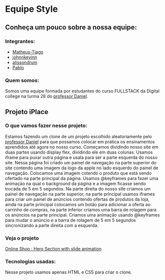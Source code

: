 # Equipe Style

## Conheça um pouco sobre a nossa equipe:

### Integrantes:
- <a href="https://github.com/Matheus-Tiago" target="_blank">Matheus-Tiago</a>
- <a href="https://github.com/johnnkevinn" target="_blank">johnnkevinn</a>
- <a href="https://github.com/alissondrum" target="_blank">alissondrum</a>
- <a href="https://github.com/Pabolo13" target="_blank">Pablo</a>

### Quem somos:
Somos uma equipe formada por estudantes do curso FULLSTACK da Digital college na turma 28 do <a href="https://github.com/jsdaniell"  target="_blank" >professor Daniel</a>.

## Projeto iPlace
### O que vamos fazer nesse projeto:

Estamos fazendo um clone de um projeto escolhido aleatoriamente pelo <a href="https://github.com/jsdaniell" target="_blank">professor Daniel</a> para que possamos colocar em prática os ensinamentos aprendidos até agora no nosso curso.
Começamos dividindo nosso site em duas partes usando display flex, dividindo ele em duas colunas.
Usamos iframe para puxar outra página e usala para ser a parte esquerda do nosso site. Nessa página foi criado um painel de navegação na parte superior do site contendo uma imagem da logo da apple no lado esquerdo do painel de navegação. Colocamos uma imagem cotendo o produto que está sendo ofertado na parte principal da página. Usamos @keyframes para fazer uma animação na qual o background da página e a imagem ficasse sendo trocada de 5 em 5 segundos.
Na parte direita do nosso site criamos um painel de navegação na parte superior, na parte principal usamos iframes para criar um painel de anúncios contendo ofertas de produtos da loja, ainda na parte principal colocamos um botão para adicionar a oferta ao carrinho de compras, na parte inferior criamos uma barra de rolagem para os anúncios na parte principal. Criamos uma animação usando @keyframes para mudar o anúncio e a barra de rolagem de 5 em 5 segundos sincronizando a parte direita com a esquerda.

### Veja o projeto
<p> <a href="https://dribbble.com/shots/23010512" target="_blank">Online Shop : Hero Section with slide animation</a></p>

### Tecnologias usadas:
Nesse projeto usamos apenas HTML e CSS para criar o clone.





